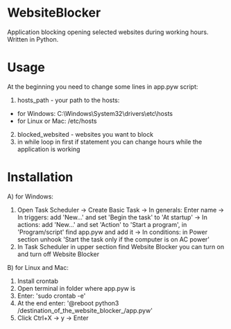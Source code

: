 # WebsiteBlocker
Application blocking opening selected websites during working hours. Written in Python.

# Usage
At the beginning you need to change some lines in app.pyw script:
1. hosts_path - your path to the hosts:
  - for Windows: C:\Windows\System32\drivers\etc\hosts
  - for Linux or Mac: /etc/hosts
2. blocked_websited - websites you want to block
3. in while loop in first if statement you can change hours while the application is working

# Installation
A) for Windows:
  1. Open Task Scheduler -> Create Basic Task -> In generals: Enter name -> In triggers: add 'New...' and set 'Begin the task' to 'At startup'
  -> In actions: add 'New...' and set 'Action' to 'Start a program', in 'Program/script' find app.pyw and add it -> In conditions: in Power
    section unhook 'Start the task only if the computer is on AC power'
  2. In Task Scheduler in upper section find Website Blocker you can turn on and turn off Website Blocker
  
B) for Linux and Mac:
  1. Install crontab
  2. Open terminal in folder where app.pyw is
  3. Enter: 'sudo crontab -e'
  4. At the end enter: '@reboot python3 /destination_of_the_website_blocker_/app.pyw'
  5. Click Ctrl+X -> y -> Enter
